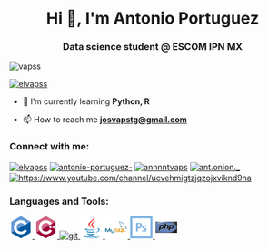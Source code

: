 <h1 align="center">Hi 👋, I'm Antonio Portuguez</h1>
<h3 align="center">Data science student @ ESCOM IPN MX</h3>

<p align="left"> <img src="https://komarev.com/ghpvc/?username=vapss&label=Profile%20views&color=21b40e&style=flat-square" alt="vapss" /> </p>

<p align="left"> <a href="https://twitter.com/elvapss" target="blank"><img src="https://img.shields.io/twitter/follow/elvapss?logo=twitter&style=for-the-badge" alt="elvapss" /></a> </p>

- 🌱 I’m currently learning **Python, R**

- 📫 How to reach me **josvapstg@gmail.com**

<h3 align="left">Connect with me:</h3>
<p align="left">
<a href="https://twitter.com/elvapss" target="blank"><img align="center" src="https://cdn.jsdelivr.net/npm/simple-icons@3.0.1/icons/twitter.svg" alt="elvapss" height="30" width="40" /></a>
<a href="https://linkedin.com/in/antonio-portuguez-" target="blank"><img align="center" src="https://cdn.jsdelivr.net/npm/simple-icons@3.0.1/icons/linkedin.svg" alt="antonio-portuguez-" height="30" width="40" /></a>
<a href="https://fb.com/annnntvaps" target="blank"><img align="center" src="https://cdn.jsdelivr.net/npm/simple-icons@3.0.1/icons/facebook.svg" alt="annnntvaps" height="30" width="40" /></a>
<a href="https://instagram.com/ant.onion._" target="blank"><img align="center" src="https://cdn.jsdelivr.net/npm/simple-icons@3.0.1/icons/instagram.svg" alt="ant.onion._" height="30" width="40" /></a>
<a href="https://www.youtube.com/c/https://www.youtube.com/channel/ucvehmigtzjqzojxviknd9ha" target="blank"><img align="center" src="https://cdn.jsdelivr.net/npm/simple-icons@3.0.1/icons/youtube.svg" alt="https://www.youtube.com/channel/ucvehmigtzjqzojxviknd9ha" height="30" width="40" /></a>
</p>

<h3 align="left">Languages and Tools:</h3>
<p align="left"> <a href="https://www.cprogramming.com/" target="_blank"> <img src="https://raw.githubusercontent.com/devicons/devicon/master/icons/c/c-original.svg" alt="c" width="40" height="40"/> </a> <a href="https://www.w3schools.com/cpp/" target="_blank"> <img src="https://raw.githubusercontent.com/devicons/devicon/master/icons/cplusplus/cplusplus-original.svg" alt="cplusplus" width="40" height="40"/> </a> <a href="https://git-scm.com/" target="_blank"> <img src="https://www.vectorlogo.zone/logos/git-scm/git-scm-icon.svg" alt="git" width="40" height="40"/> </a> <a href="https://www.java.com" target="_blank"> <img src="https://raw.githubusercontent.com/devicons/devicon/master/icons/java/java-original.svg" alt="java" width="40" height="40"/> </a> <a href="https://www.mysql.com/" target="_blank"> <img src="https://raw.githubusercontent.com/devicons/devicon/master/icons/mysql/mysql-original-wordmark.svg" alt="mysql" width="40" height="40"/> </a> <a href="https://www.photoshop.com/en" target="_blank"> <img src="https://raw.githubusercontent.com/devicons/devicon/master/icons/photoshop/photoshop-line.svg" alt="photoshop" width="40" height="40"/> </a> <a href="https://www.php.net" target="_blank"> <img src="https://raw.githubusercontent.com/devicons/devicon/master/icons/php/php-original.svg" alt="php" width="40" height="40"/> </a> </p>
